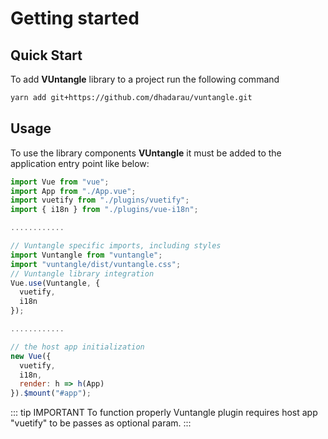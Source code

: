 # Getting started

## Quick Start

To add **VUntangle** library to a project run the following command

```sh
yarn add git+https://github.com/dhadarau/vuntangle.git
```

## Usage

To use the library components **VUntangle** it must be added to the application entry point like below:

```js
import Vue from "vue";
import App from "./App.vue";
import vuetify from "./plugins/vuetify";
import { i18n } from "./plugins/vue-i18n";

............

// Vuntangle specific imports, including styles
import Vuntangle from "vuntangle";
import "vuntangle/dist/vuntangle.css";
// Vuntangle library integration
Vue.use(Vuntangle, {
  vuetify,
  i18n
});

............

// the host app initialization
new Vue({
  vuetify,
  i18n,
  render: h => h(App)
}).$mount("#app");

```

::: tip IMPORTANT
To function properly Vuntangle plugin requires host app "vuetify" to be passes as optional param.
:::

